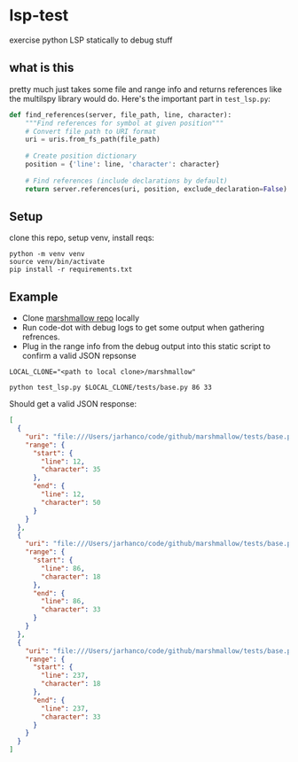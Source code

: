 # lsp-test
exercise python LSP statically to debug stuff

## what is this

pretty much just takes some file and range info and returns references like the multilspy library would do. Here's the important part in `test_lsp.py`:

```python
def find_references(server, file_path, line, character):
    """Find references for symbol at given position"""
    # Convert file path to URI format
    uri = uris.from_fs_path(file_path)
    
    # Create position dictionary
    position = {'line': line, 'character': character}
    
    # Find references (include declarations by default)
    return server.references(uri, position, exclude_declaration=False)
```


## Setup

clone this repo, setup venv, install reqs:

```shell
python -m venv venv
source venv/bin/activate
pip install -r requirements.txt
```


## Example

- Clone [marshmallow repo](https://github.com/marshmallow-code/marshmallow) locally
- Run code-dot with debug logs to get some output when gathering refrences.
- Plug in the range info from the debug output into this static script to confirm
a valid JSON repsonse

```shell
LOCAL_CLONE="<path to local clone>/marshmallow"

python test_lsp.py $LOCAL_CLONE/tests/base.py 86 33
```

Should get a valid JSON response:

```json
[
  {
    "uri": "file:///Users/jarhanco/code/github/marshmallow/tests/base.py",
    "range": {
      "start": {
        "line": 12,
        "character": 35
      },
      "end": {
        "line": 12,
        "character": 50
      }
    }
  },
  {
    "uri": "file:///Users/jarhanco/code/github/marshmallow/tests/base.py",
    "range": {
      "start": {
        "line": 86,
        "character": 18
      },
      "end": {
        "line": 86,
        "character": 33
      }
    }
  },
  {
    "uri": "file:///Users/jarhanco/code/github/marshmallow/tests/base.py",
    "range": {
      "start": {
        "line": 237,
        "character": 18
      },
      "end": {
        "line": 237,
        "character": 33
      }
    }
  }
]
```